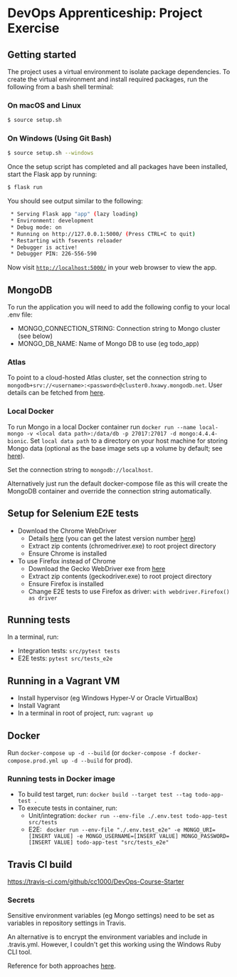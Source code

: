 # DevOps Apprenticeship: Project Exercise

## Getting started

The project uses a virtual environment to isolate package dependencies. To create the virtual environment and install required packages, run the following from a bash shell terminal:

### On macOS and Linux
```bash
$ source setup.sh
```
### On Windows (Using Git Bash)
```bash
$ source setup.sh --windows
```

Once the setup script has completed and all packages have been installed, start the Flask app by running:
```bash
$ flask run
```

You should see output similar to the following:
```bash
 * Serving Flask app "app" (lazy loading)
 * Environment: development
 * Debug mode: on
 * Running on http://127.0.0.1:5000/ (Press CTRL+C to quit)
 * Restarting with fsevents reloader
 * Debugger is active!
 * Debugger PIN: 226-556-590
```
Now visit [`http://localhost:5000/`](http://localhost:5000/) in your web browser to view the app.

## MongoDB
To run the application you will need to add the following config to your local .env file:
* MONGO_CONNECTION_STRING: Connection string to Mongo cluster (see below)
* MONGO_DB_NAME: Name of Mongo DB to use (eg todo_app)

### Atlas
To point to a cloud-hosted Atlas cluster, set the connection string to ```mongodb+srv://<username>:<password>@cluster0.hxawy.mongodb.net```. User details can be fetched from [here](https://cloud.mongodb.com/v2/6049be1a61f4334ef8e891c7#security/database/users).

### Local Docker
To run Mongo in a local Docker container run ```docker run --name local-mongo -v <local data path>:/data/db -p 27017:27017 -d mongo:4.4.4-bionic```. Set ```local data path``` to a directory on your host machine for storing Mongo data (optional as the base image sets up a volume by default; see [here](https://hub.docker.com/_/mongo)).

Set the connection string to ```mongodb://localhost```. 

Alternatively just run the default docker-compose file as this will create the MongoDB container and override the connection string automatically.

## Setup for Selenium E2E tests
* Download the Chrome WebDriver
    * Details [here](https://chromedriver.chromium.org/home) (you can get the latest version number [here](https://chromedriver.storage.googleapis.com/LATEST_RELEASE))
    * Extract zip contents (chromedriver.exe) to root project directory
    * Ensure Chrome is installed
* To use Firefox instead of Chrome
    * Download the Gecko WebDriver exe from [here](https://github.com/mozilla/geckodriver/releases/latest)
    * Extract zip contents (geckodriver.exe) to root project directory
    * Ensure Firefox is installed
    * Change E2E tests to use Firefox as driver: ```with webdriver.Firefox() as driver```

## Running tests
In a terminal, run:
* Integration tests: ```src/pytest tests```
* E2E tests: ```pytest src/tests_e2e```

## Running in a Vagrant VM
* Install hypervisor (eg Windows Hyper-V or Oracle VirtualBox)
* Install Vagrant
* In a terminal in root of project, run: ```vagrant up```

## Docker
Run ```docker-compose up -d --build``` (or ```docker-compose -f docker-compose.prod.yml up -d --build``` for prod).
### Running tests in Docker image
* To build test target, run: ```docker build --target test --tag todo-app-test .```
* To execute tests in container, run:
    * Unit/integration: ```docker run --env-file ./.env.test todo-app-test src/tests```
    * E2E: ``` docker run --env-file "./.env.test_e2e" -e MONGO_URI=[INSERT VALUE] -e MONGO_USERNAME=[INSERT VALUE] MONGO_PASSWORD=[INSERT VALUE] todo-app-test "src/tests_e2e"```

## Travis CI build
https://travis-ci.com/github/cc1000/DevOps-Course-Starter

### Secrets
Sensitive environment variables (eg Mongo settings) need to be set as variables in repository settings in Travis. 

An alternative is to encrypt the environment variables and include in .travis.yml. However, I couldn't get this working using the Windows Ruby CLI tool. 

Reference for both approaches [here](https://docs.travis-ci.com/user/environment-variables).
